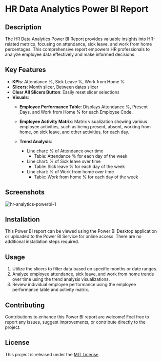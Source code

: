 # HR Data Analytics Power BI Report

## Description

The HR Data Analytics Power BI Report provides valuable insights into HR-related metrics, focusing on attendance, sick leave, and work from home percentages. This comprehensive report empowers HR professionals to analyze employee data effectively and make informed decisions.

## Key Features

- **KPIs**: Attendance %, Sick Leave %, Work from Home %
- **Slicers**: Month slicer, Between dates slicer
- **Clear All Slicers Button**: Easily reset slicer selections
- **Visuals**:
  - **Employee Performance Table**: Displays Attendance %, Present Days, and Work from Home % for each Employee Code.
  - **Employee Activity Matrix**: Matrix visualization showing various employee activities, such as being present, absent, working from home, on sick leave, and other activities, for each day.

  - **Trend Analysis**:
    - Line chart: % of Attendance over time
      - Table: Attendance % for each day of the week
    - Line chart: % of Sick leave over time
      - Table: Sick leave % for each day of the week
    - Line chart: % of Work from home over time
      - Table: Work from home % for each day of the week

## Screenshots

![hr-analytics-powerbi-1](https://github.com/AmishBaskaran/hr-analytics-powerbi/assets/167852107/03d3289e-cd33-491b-8aa0-eeaaf4955619)

## Installation

This Power BI report can be viewed using the Power BI Desktop application or uploaded to the Power BI Service for online access. There are no additional installation steps required.

## Usage

1. Utilize the slicers to filter data based on specific months or date ranges.
2. Analyze employee attendance, sick leave, and work from home trends over time using the trend analysis visualizations.
3. Review individual employee performance using the employee performance table and activity matrix.

## Contributing

Contributions to enhance this Power BI report are welcome! Feel free to report any issues, suggest improvements, or contribute directly to the project.

## License

This project is released under the [MIT License](https://opensource.org/licenses/MIT).
